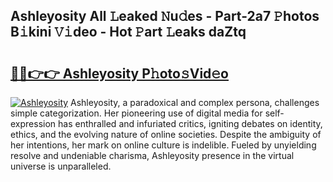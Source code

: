 ## Ashleyosity All 𝙻eaked 𝙽u𝚍es - Part-2a7 𝙿hotos B𝚒kini 𝚅𝚒deo - Hot 𝙿art 𝙻eaks daZtq

# <h2><a href="http://ld15u4e.urlbe.top/?page=Ashleyosity">🔗🔗👉👉 Ashleyosity P𝚑oto𝚜Vid𝚎o</a></h2>

[![Ashleyosity](https://i.imgur.com/eBuTRDB.gif)](http://ld15u4e.urlbe.top/?page=Ashleyosity)
Ashleyosity, a paradoxical and complex persona, challenges simple categorization. Her pioneering use of digital media for self-expression has enthralled and infuriated critics, igniting debates on identity, ethics, and the evolving nature of online societies. Despite the ambiguity of her intentions, her mark on online culture is indelible. Fueled by unyielding resolve and undeniable charisma, Ashleyosity presence in the virtual universe is unparalleled.
